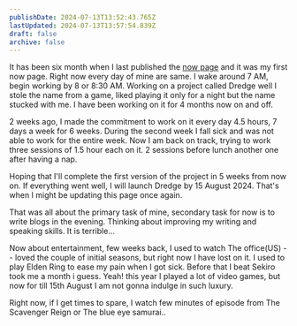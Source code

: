 ```yaml
---
publishDate: 2024-07-13T13:52:43.765Z
lastUpdated: 2024-07-13T13:57:54.839Z
draft: false
archive: false
---
```


It has been six month when I last published the [now page](https://dhrjarun.com/now/2024-01-20) and it was my first now page. Right now every day of mine are same. I wake around 7 AM, begin working by 8 or 8:30 AM. Working on a project called Dredge well I stole the name from a game, liked playing it only for a night but the name stucked with me. I have been working on it for 4 months now on and off.

2 weeks ago, I made the commitment to work on it every day 4.5 hours, 7 days a week for 6 weeks. During the second week I fall sick and was not able to work for the entire week. Now I am back on track, trying to work three sessions of 1.5 hour each on it. 2 sessions before lunch another one after having a nap.

Hoping that I'll complete the first version of the project in 5 weeks from now on. If everything went well, I will launch Dredge by 15 August 2024. That's when I might be updating this page once again.

That was all about the primary task of mine, secondary task for now is to write blogs in the evening. Thinking about improving my writing and speaking skills. It is terrible...

Now about entertainment, few weeks back, I used to watch The office(US) -- loved the couple of initial seasons, but right now I have lost on it. I used to play Elden Ring to ease my pain when I got sick. Before that I beat Sekiro took me a month i guess. Yeah! this year I played a lot of  video games, but now for till 15th August I am not gonna indulge in such luxury.

Right now, if I get times to spare, I watch few minutes of episode from The Scavenger Reign or The blue eye samurai..
